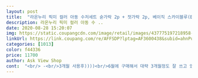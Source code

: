 ```yaml
---
layout: post 
title:  "라온누리 픽미 컬러 아동 수저세트 숟가락 2p + 젓가락 2p, 베이직 스카이블루(BL), 1세트" 
description: 라온누리 픽미 컬러 아동 수 ..
date: 2020-08-28 15:20:07 
img: https://static.coupangcdn.com/image/retail/images/437775197218958-bbbfd95d-1c77-4c2d-b1d3-d4787627a1ff.jpg 
linkUrl: https://link.coupang.com/re/AFFSDP?lptag=AF3600438&subid=ahnPublicAsk&pageKey=194477615&itemId=557829701&vendorItemId=4465393232&traceid=V0-113-94f11ef449e745c7 
categories: [1013] 
color: f44336 
price: 11700 
author: Ask View Shop 
cont:  "<br/> -<br/>3개월 사용후))))<br/>6월에 구매해서 대략 3개월정도 잘 쓰고 있었는데<br/>7살 아이 수저, 젓가락 고르다가<br/>8살 아이가 이제 캐릭터 있는거는 싫다고 해서 요걸로 구입해보았는데, 블루색상 산뜻하니 좋아요<br/>겉에서 보기엔 튼튼해 보였는데 손잡이랑 숟가락<br/>그리고 가벼운 무게감으로 아이가 혼자<br/>기존에 있던 아이 수저, 젓가락과<br/>깔끔하고 이쁘네요^^<br/>깔끔한 스타일이 맘에 들어 구매했어요<br/>다시 사야겠어요ㅠ<br/>비교해 보니 크지 않고 적당하더라구요<br/>빠졌다고ㅜㅜ<br/>손잡이 부분 색도 이쁘고 가벼워요 아이가 조금 커서도 사용하기에 수저크기도 좋고맘에듭니다<br/>손잡이랑 숟가락 구분없는 일자형 스텐 숟가락으로<br/>식사를 하는데도 어려움이 없네요<br/>아이가 밥을 먹다가 갑자기 숟가락 손잡이가<br/>아이가 아주 좋아하네요^^<br/>여러가지 색깔 고민하다가 아이가 직접<br/>연결 부위에 접착력이 약한 듯 합니다<br/>연마제 닦아보니 숟가락은 깨끗한데 젓가락에서 까맣게 묻어나오네요.<br/> 잘 닦아서 사용하세요!!!<br/>이제 컷다고 캐릭터 그려 있는건 싫다고<br/>일부러 두개묶음 한세트 시켜서<br/>처음 받아 보고는 너무 큰거 아닌가 싶었는데<br/>하나는 유치원 보내고 하나는 집에서 쓰는데<br/>한국에서 만든거라 구입해보았어요.<br/><br/>화이트로 선택했는데 받아보니<br/>" 
---
```

